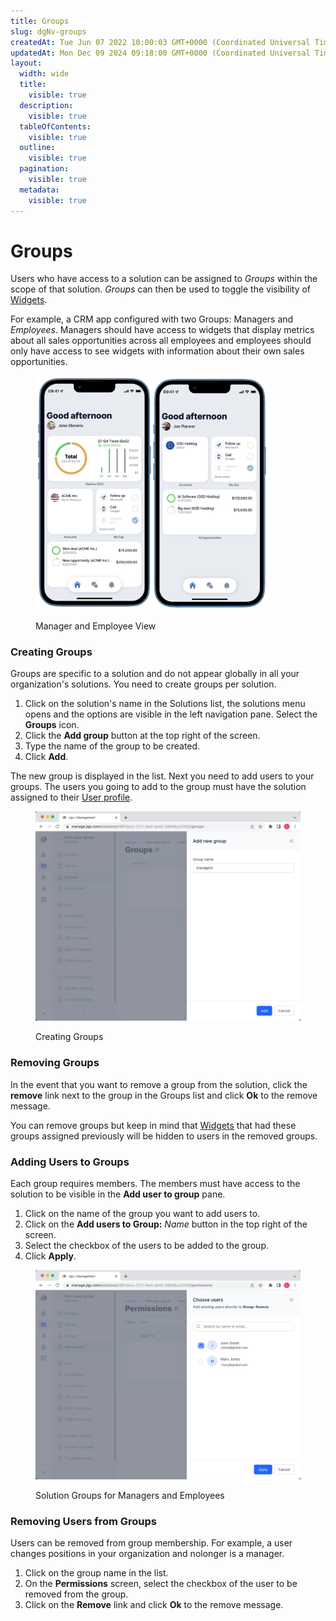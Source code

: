 ```yaml
---
title: Groups
slug: dgNv-groups
createdAt: Tue Jun 07 2022 10:00:03 GMT+0000 (Coordinated Universal Time)
updatedAt: Mon Dec 09 2024 09:18:00 GMT+0000 (Coordinated Universal Time)
layout:
  width: wide
  title:
    visible: true
  description:
    visible: true
  tableOfContents:
    visible: true
  outline:
    visible: true
  pagination:
    visible: true
  metadata:
    visible: true
---
```


# Groups

Users who have access to a solution can be assigned to _Groups_ within the scope of that solution. _Groups_ can then be used to toggle the visibility of [Widgets](../../Administration/Solutions/Widgets.md).

For example, a CRM app configured with two Groups: Managers and _Employees_. Managers should have access to widgets that display metrics about all sales opportunities across all employees and employees should only have access to see widgets with information about their own sales opportunities.

<figure><img src="../../.gitbook/assets/jm-groups.png" alt="Manager and Employee View" width="375"><figcaption><p>Manager and Employee View</p></figcaption></figure>

### Creating Groups

Groups are specific to a solution and do not appear globally in all your organization's solutions. You need to create groups per solution.

1. Click on the solution's name in the Solutions list, the solutions menu opens and the options are visible in the left navigation pane. Select the **Groups** icon.
2. Click the **Add group** button at the top right of the screen.
3. Type the name of the group to be created.
4. Click **Add**.

The new group is displayed in the list. Next you need to add users to your groups. The users you going to add to the group must have the solution assigned to their [User profile](../../Administration/Users.md).

<figure><img src="../../.gitbook/assets/JM-GroupsL.png" alt="Creating Groups"><figcaption><p>Creating Groups</p></figcaption></figure>

### Removing Groups

In the event that you want to remove a group from the solution, click the **remove** link next to the group in the Groups list and click **Ok** to the remove message.

You can remove groups but keep in mind that [Widgets](../../Administration/Solutions/Widgets.md) that had these groups assigned previously will be hidden to users in the removed groups.

### Adding Users to Groups

Each group requires members. The members must have access to the solution to be visible in the **Add user to group** pane.

1. Click on the name of the group you want to add users to.
2. Click on the **Add users to Group:** _Name_ button in the top right of the screen.
3. Select the checkbox of the users to be added to the group.
4. Click **Apply**.

<figure><img src="../../.gitbook/assets/JM-GroupUsersL.png" alt="Solution Groups for Managers and Employees"><figcaption><p>Solution Groups for Managers and Employees</p></figcaption></figure>

### Removing Users from Groups

Users can be removed from group membership. For example, a user changes positions in your organization and nolonger is a manager.

1. Click on the group name in the list.
2. On the **Permissions** screen, select the checkbox of the user to be removed from the group.
3. Click on the **Remove** link and click **Ok** to the remove message.
